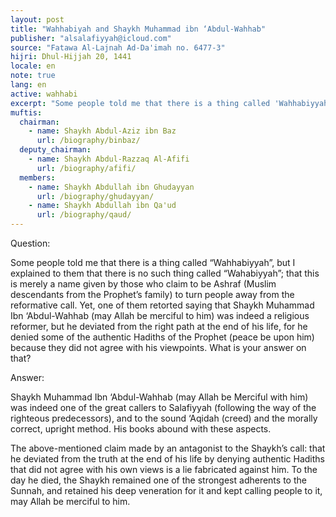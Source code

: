 ```yaml
---
layout: post
title: "Wahhabiyah and Shaykh Muhammad ibn ‘Abdul-Wahhab"
publisher: "alsalafiyyah@icloud.com"
source: "Fatawa Al-Lajnah Ad-Da'imah no. 6477-3"
hijri: Dhul-Hijjah 20, 1441
locale: en
note: true
lang: en
active: wahhabi
excerpt: "Some people told me that there is a thing called 'Wahhabiyyah', but I explained to them that there is no such thing called 'Wahabiyyah'; that this is merely a name given by those who claim to be Ashraf to turn people away from the reformative call."
muftis:
  chairman: 
    - name: Shaykh Abdul-Aziz ibn Baz
      url: /biography/binbaz/
  deputy_chairman:
    - name: Shaykh Abdul-Razzaq Al-Afifi
      url: /biography/afifi/
  members: 
    - name: Shaykh Abdullah ibn Ghudayyan
      url: /biography/ghudayyan/
    - name: Shaykh Abdullah ibn Qa'ud
      url: /biography/qaud/
---
```


Question:

Some people told me that there is a thing called “Wahhabiyyah”, but I explained to them that there is no such thing called “Wahabiyyah”; that this is merely a name given by those who claim to be Ashraf (Muslim descendants from the Prophet’s family) to turn people away from the reformative call. Yet, one of them retorted saying that Shaykh Muhammad Ibn ‘Abdul-Wahhab (may Allah be merciful to him) was indeed a religious reformer, but he deviated from the right path at the end of his life, for he denied some of the authentic Hadiths of the Prophet (peace be upon him) because they did not agree with his viewpoints. What is your answer on that?

Answer:

Shaykh Muhammad Ibn ‘Abdul-Wahhab (may Allah be Merciful with him) was indeed one of the great callers to Salafiyyah (following the way of the righteous predecessors), and to the sound ‘Aqidah (creed) and the morally correct, upright method. His books abound with these aspects.

The above-mentioned claim made by an antagonist to the Shaykh’s call: that he deviated from the truth at the end of his life by denying authentic Hadiths that did not agree with his own views is a lie fabricated against him. To the day he died, the Shaykh remained one of the strongest adherents to the Sunnah, and retained his deep veneration for it and kept calling people to it, may Allah be merciful to him.

